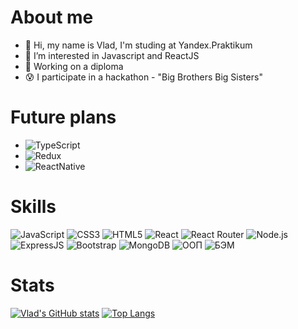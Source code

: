 # About me
* 👋 Hi, my name is Vlad, I'm studing at Yandex.Praktikum
* 👀 I’m interested in Javascript and ReactJS
* 🌟 Working on a diploma
* 😰 I participate in a hackathon - "Big Brothers Big Sisters"

# Future plans
* ![TypeScript](	https://img.shields.io/badge/TypeScript-007ACC?style=for-the-badge&logo=typescript&logoColor=white)
* ![Redux](https://img.shields.io/badge/Redux-593D88?style=for-the-badge&logo=redux&logoColor=white)
* ![ReactNative](https://img.shields.io/badge/React_Native-20232A?style=for-the-badge&logo=react&logoColor=61DAFB)

# Skills

![JavaScript](https://img.shields.io/badge/JavaScript-F7DF1E?style=for-the-badge&logo=javascript&logoColor=black)
![CSS3](https://img.shields.io/badge/CSS-239120?&style=for-the-badge&logo=css3&logoColor=white)
![HTML5](https://img.shields.io/badge/HTML-239120?style=for-the-badge&logo=html5&logoColor=white)
![React](https://img.shields.io/badge/React-20232A?style=for-the-badge&logo=react&logoColor=61DAFB)
![React Router](https://img.shields.io/badge/React_Router-CA4245?style=for-the-badge&logo=react-router&logoColor=white)
![Node.js](https://img.shields.io/badge/Node.js-43853D?style=for-the-badge&logo=node.js&logoColor=white)
![ExpressJS](https://img.shields.io/badge/Express.js-404D59?style=for-the-badge)
![Bootstrap](https://img.shields.io/badge/Bootstrap-563D7C?style=for-the-badge&logo=bootstrap&logoColor=white)
![MongoDB](https://img.shields.io/badge/MongoDB-4EA94B?style=for-the-badge&logo=mongodb&logoColor=white)
![ООП](https://img.shields.io/badge/-ООП-000?)
![БЭМ](https://img.shields.io/badge/-БЭМ-000?)

# Stats

[![Vlad's GitHub stats](https://github-readme-stats.vercel.app/api?username=EnvyvnE&show_icons=true)](https://github.com/EnvyvnE/github-readme-stats)
[![Top Langs](https://github-readme-stats.vercel.app/api/top-langs/?username=EnvyvnE)](https://github.com/EnvyvnE/github-readme-stats)
